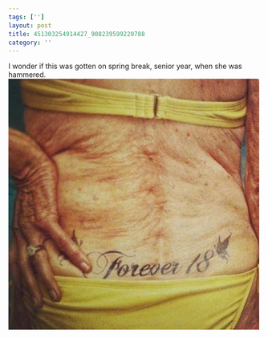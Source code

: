```yaml
---
tags: ['']
layout: post
title: 451303254914427_908239599220788
category: ''
---
```

I wonder if this was gotten on spring break, senior year, when she was hammered.
![451303254914427_908239599220788](/uploads/2015-2-15-451303254914427_908239599220788.jpg)

